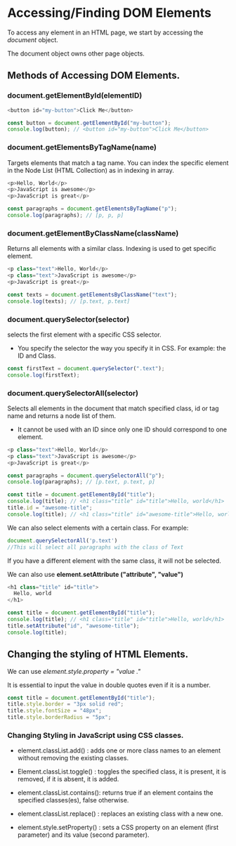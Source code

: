 # Accessing/Finding DOM Elements

To access any element in an HTML page, we start by accessing the <i>document </i> object.

The document object owns other page objects.

## Methods of Accessing DOM Elements.

### document.getElementById(elementID)

```js
<button id="my-button">Click Me</button>
```

```js
const button = document.getElementById("my-button");
console.log(button); // <button id="my-button">Click Me</button>
```

### document.getElementsByTagName(name)

Targets elements that match a tag name.
You can index the specific element in the Node List (HTML Collection) as in indexing in array.

```js
<p>Hello, World</p>
<p>JavaScript is awesome</p>
<p>JavaScript is great</p>
```

```js
const paragraphs = document.getElementsByTagName("p");
console.log(paragraphs); // [p, p, p]
```

### document.getElementByClassName(className)

Returns all elements with a similar class. Indexing is used to get specific element.

```js
<p class="text">Hello, World</p>
<p class="text">JavaScript is awesome</p>
<p>JavaScript is great</p>
```

```js
const texts = document.getElementsByClassName("text");
console.log(texts); // [p.text, p.text]
```

### document.querySelector(selector)

selects the first element with a specific CSS selector.
 - You specify the selector the way you specify it in CSS.
 For example: the ID and Class.

```js
const firstText = document.querySelector(".text");
console.log(firstText);
```

### document.querySelectorAll(selector)

Selects all elements in the document that match specified class, id or tag name and returns a node list of them.
- It cannot be used with an ID since only one ID should correspond to one element. 

```js
<p class="text">Hello, World</p>
<p class="text">JavaScript is awesome</p>
<p>JavaScript is great</p>
```

```js
const paragraphs = document.querySelectorAll("p");
console.log(paragraphs); // [p.text, p.text, p]
```

```js
const title = document.getElementById("title");
console.log(title); // <h1 class="title" id="title">Hello, world</h1>
title.id = "awesome-title";
console.log(title); // <h1 class="title" id="awesome-title">Hello, world</h1>
```

We can also select elements with a certain class. 
For example:


```js
document.querySelectorAll('p.text')
//This will select all paragraphs with the class of Text
```

If you have a different element with the same class, it will not be selected.

We can also use <b> element.setAttribute ("attribute", "value")</b>

```js
<h1 class="title" id="title">
  Hello, world
</h1>
```

```js
const title = document.getElementById("title");
console.log(title); // <h1 class="title" id="title">Hello, world</h1>
title.setAttribute("id", "awesome-title");
console.log(title);
```

## Changing the styling of HTML Elements.

We can use <em>element.style.property = "value ."</em>

It is essential to input the value in double quotes even if it is a number.

```js
const title = document.getElementById("title");
title.style.border = "3px solid red";
title.style.fontSize = "48px";
title.style.borderRadius = "5px";
```

### Changing Styling in JavaScript using CSS classes.

- element.classList.add() : adds one or more class names to an element without removing the existing classes.

- Element.classList.toggle() : toggles the specified class, it is present, it is removed, if it is absent, it is added.

- element.classList.contains(): returns true if an element contains the specified classes(es), false otherwise.

- element.classList.replace() : replaces an existing class with a new one.

- element.style.setProperty() : sets a CSS property on an element (first parameter) and its value (second parameter).
